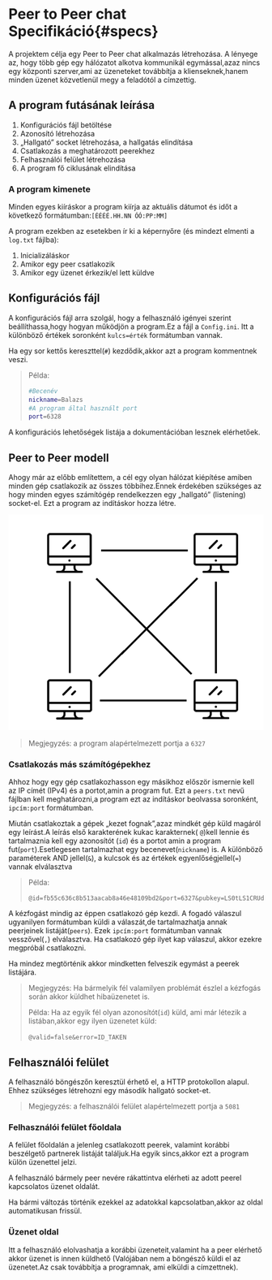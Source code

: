 # Peer to Peer chat Specifikáció{#specs}

A projektem célja egy Peer to Peer chat alkalmazás létrehozása. A lényege az, hogy több gép egy hálózatot alkotva kommunikál egymással,azaz nincs egy központi szerver,ami az üzeneteket továbbítja a klienseknek,hanem minden üzenet közvetlenül megy a feladótól a címzettig.

## A program futásának leírása

1. Konfigurációs fájl betöltése
2. Azonosító létrehozása
3. „Hallgató” socket létrehozása, a hallgatás elindítása
4. Csatlakozás a meghatározott peerekhez
5. Felhasználói felület létrehozása
6. A program fő ciklusának elindítása

### A program kimenete

Minden egyes kiíráskor a program kiírja az aktuális dátumot és időt a következő formátumban:`[ÉÉÉÉ.HH.NN ÓÓ:PP:MM]`

A program ezekben az esetekben ír ki a képernyőre (és mindezt elmenti a `log.txt` fájlba):

1. Inicializáláskor
2. Amikor egy peer csatlakozik
3. Amikor egy üzenet érkezik/el lett küldve 

## Konfigurációs fájl

A konfigurációs fájl arra szolgál, hogy a felhasználó igényei szerint beállíthassa,hogy hogyan működjön a program.Ez a fájl a `Config.ini`. Itt a különböző értékek soronként `kulcs=érték` formátumban vannak.

Ha egy sor kettős kereszttel(`#`) kezdődik,akkor azt a program kommentnek veszi.

> Példa:
>
> ```bash
> #Becenév
> nickname=Balazs
> #A program által használt port
> port=6328
> ```

A konfigurációs lehetőségek listája a dokumentációban lesznek elérhetőek.

## Peer to Peer modell

Ahogy már az előbb említettem, a cél egy olyan hálózat kiépítése amiben minden gép csatlakozik az összes többihez.Ennek érdekében szükséges az hogy minden egyes számítógép rendelkezzen egy „hallgató” (listening) socket-el. Ezt a program az indításkor hozza létre.

![1. Ábra](abra/abra01.png)

> Megjegyzés: a program alapértelmezett portja a `6327`

### Csatlakozás más számítógépekhez

Ahhoz hogy egy gép csatlakozhasson egy másikhoz először ismernie kell az IP címét (IPv4) és a portot,amin a program fut. Ezt a `peers.txt` nevű fájlban kell meghatározni,a program ezt az indításkor beolvassa soronként, `ipcím:port` formátumban.

Miután csatlakoztak a  gépek „kezet fognak”,azaz mindkét gép küld magáról egy leírást.A leírás első karakterének kukac karakternek( `@`)kell lennie és tartalmaznia kell egy azonosítót (`id`) és a portot amin a program fut(`port`).Esetlegesen tartalmazhat egy becenevet(`nickname`) is. A különböző paraméterek AND jellel(`&`), a kulcsok és az értékek egyenlőségjellel(`=`)  vannak elválasztva

> Példa:
>
> ```
> @id=fb55c636c8b513aacab8a46e48109bd2&port=6327&pubkey=LS0tLS1CRUdJTiBQVUJMSUMgS0VZLS0tLS0KTUlHZk1BMEdDU3FHU0liM0RRRUJBUVVBQTRHTkFEQ0JpUUtCZ1FESFYvdW5RUThuR3pVZUI2WGZUaGxPT3NSTgo3S1ZobDJkWGxaK1pFN2t6RTdDNFQyZjNPRFRsNnpqQVNWK1MwR293aHd5Q2g5cUpNYm1ibERORW12eGRCL08rCkFPYzZFYVhGYmhSUEFjajB1c1hZMlF1a1lCMVlwL1IrdWhhRThWTWlYZXFDRGpoek8zT3RKRnpmQnk5ZTNPSk4KdDdGRzh4bU43a0VvekxWWTd3SURBUUFCCi0tLS0tRU5EIFBVQkxJQyBLRVktLS0tLQpc&nickname=ToldiBalazs
> ```

A kézfogást mindig az éppen csatlakozó gép kezdi. A fogadó válaszul ugyanilyen formátumban küldi a válaszát,de tartalmazhatja annak peerjeinek listáját(`peers`). Ezek `ipcím:port`  formátumban vannak vesszővel(`,`) elválasztva. Ha csatlakozó gép ilyet kap válaszul, akkor ezekre megpróbál csatlakozni.

Ha mindez megtörténik akkor mindketten felveszik egymást a peerek listájára.

> Megjegyzés: Ha bármelyik fél valamilyen problémát észlel a kézfogás során akkor küldhet hibaüzenetet is.
>
> Példa: Ha az egyik fél olyan azonosítót(`id`) küld, ami már létezik a listában,akkor egy ilyen üzenetet küld:
>
> ```@valid=false&error=ID_TAKEN```

## Felhasználói felület

A felhasználó böngészőn keresztül érhető el, a HTTP protokollon alapul. Ehhez szükséges létrehozni egy második hallgató socket-et.

> Megjegyzés: a felhasználói felület alapértelmezett portja a `5081`

### Felhasználói felület főoldala

A felület főoldalán a jelenleg csatlakozott peerek, valamint korábbi beszélgető partnerek listáját találjuk.Ha egyik sincs,akkor ezt a program külön üzenettel jelzi.

A felhasználó bármely peer nevére rákattintva elérheti az adott peerel kapcsolatos üzenet oldalát.

Ha bármi változás történik ezekkel az adatokkal kapcsolatban,akkor az oldal automatikusan frissül.

### Üzenet oldal

Itt a felhasználó elolvashatja a korábbi üzeneteit,valamint ha a peer elérhető akkor üzenet is innen küldhető (Valójában nem a böngésző küldi el az üzenetet.Az csak továbbítja a programnak, ami elküldi a címzettnek). 

